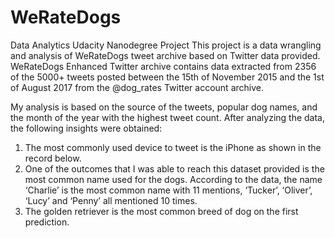 # WeRateDogs
Data Analytics Udacity Nanodegree Project
This project is a data wrangling and analysis of WeRateDogs tweet archive based on Twitter data provided. WeRateDogs Enhanced Twitter archive contains data extracted from 2356 of the 5000+ tweets posted between the 15th of November 2015 and the 1st of August 2017 from the @dog_rates Twitter account archive.

My analysis is based on the source of the tweets, popular dog names, and the month of the year with the highest tweet count.
After analyzing the data, the following insights were obtained:
1. The most commonly used device to tweet is the iPhone as shown in the record below.
2. One of the outcomes that I was able to reach this dataset provided is the most common name used for the dogs. According to the data, the name ‘Charlie’ is the most common name with 11 mentions, ‘Tucker’, ‘Oliver’, ‘Lucy’ and ‘Penny’ all mentioned 10 times.
3. The golden retriever is the most common breed of dog on the first prediction.

